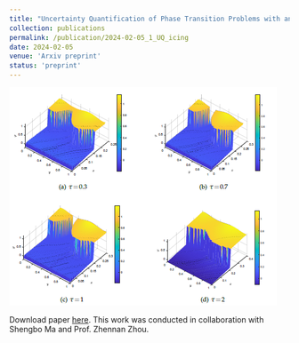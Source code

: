 ```yaml
---
title: "Uncertainty Quantification of Phase Transition Problems with an Injection Boundary"
collection: publications
permalink: /publication/2024-02-05_1_UQ_icing
date: 2024-02-05
venue: 'Arxiv preprint'
status: 'preprint'
---
```


![fig](UQicing.png)

Download paper [here](https://arxiv.org/pdf/2402.02806.pdf). This work was conducted in collaboration with Shengbo Ma and Prof. Zhennan Zhou.
